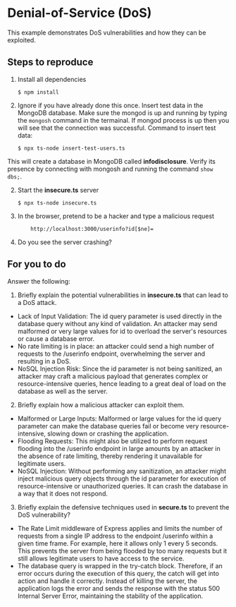# Denial-of-Service (DoS)

This example demonstrates DoS vulnerabilities and how they can be exploited.

## Steps to reproduce

1. Install all dependencies

   `$ npm install`

2. Ignore if you have already done this once. Insert test data in the MongoDB database. Make sure the mongod is up and
   running by typing the `mongosh` command in the termainal. If mongod process is up then you will see that the
   connection was successful. Command to insert test data:

   `$ npx ts-node insert-test-users.ts`

This will create a database in MongoDB called __infodisclosure__. Verify its presence by connecting with mongosh and
running the command `show dbs;`.

2. Start the **insecure.ts** server

   `$ npx ts-node insecure.ts`

3. In the browser, pretend to be a hacker and type a malicious request

    ```
        http://localhost:3000/userinfo?id[$ne]=
    ```

4. Do you see the server crashing?

## For you to do

Answer the following:

1. Briefly explain the potential vulnerabilities in **insecure.ts** that can lead to a DoS attack.

- Lack of Input Validation: The id query parameter is used directly in the database query without any kind of
  validation.
  An attacker may send malformed or very large values for id to overload the server's resources or cause a database
  error.
- No rate limiting is in place: an attacker could send a high number of requests to the /userinfo endpoint,
  overwhelming the server and resulting in a DoS.
- NoSQL Injection Risk: Since the id parameter is not being sanitized, an attacker may craft a malicious payload that
  generates complex or resource-intensive queries, hence leading to a great deal of load on the database as well as the
  server.

2. Briefly explain how a malicious attacker can exploit them.

- Malformed or Large Inputs: Malformed or large values for the id query parameter can make the database queries fail or
  become very resource-intensive, slowing down or crashing the application.
- Flooding Requests: This might also be utilized to perform request flooding into the /userinfo endpoint in large
  amounts by an attacker in the absence of rate limiting, thereby rendering it unavailable for legitimate users.
- NoSQL Injection: Without performing any sanitization, an attacker might inject malicious query objects through the
  id parameter for execution of resource-intensive or unauthorized queries. It can crash the database in a way that it
  does not respond.

3. Briefly explain the defensive techniques used in **secure.ts** to prevent the DoS vulnerability?

- The Rate Limit middleware of Express applies and limits the number of requests from a single IP address to the
  endpoint /userinfo within a given time frame. For example, here it allows only 1 every 5 seconds. This prevents the
  server from being flooded by too many requests but it still allows legitimate users to have access to the service.
- The database query is wrapped in the try-catch block. Therefore, if an error occurs during the execution of this
  query, the catch will get into action and handle it correctly. Instead of killing the server, the application logs the
  error and sends the response with the status 500 Internal Server Error, maintaining the stability of the application.

